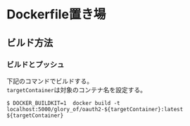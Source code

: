 # Dockerfile置き場
## ビルド方法
### ビルドとプッシュ
下記のコマンドでビルドする。  
`targetContainer`は対象のコンテナ名を設定する。  

```
$ DOCKER_BUILDKIT=1  docker build -t localhost:5000/glory_of/oauth2-${targetContainer}:latest ${targetContainer}
```
